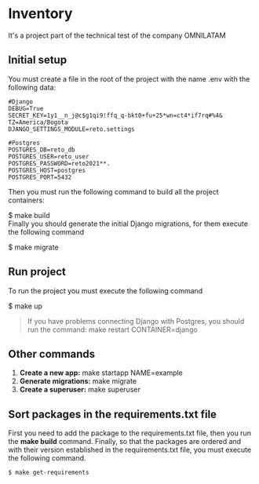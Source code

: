 # Inventory 
It's a project part of the technical test of the company OMNILATAM
    
## Initial setup    
 You must create a file in the root of the project with the name .env with the following data:    
    
    #Django
    DEBUG=True
    SECRET_KEY=1y1__n_j@c$g1qi9!ffq_q-bkt0+fu+25*wn=ct4*if7rq#%4&
    TZ=America/Bogota    
    DJANGO_SETTINGS_MODULE=reto.settings
        
    #Postgres    
    POSTGRES_DB=reto_db
    POSTGRES_USER=reto_user
    POSTGRES_PASSWORD=reto2021**.
    POSTGRES_HOST=postgres    
    POSTGRES_PORT=5432  

 Then you must run the following command to build all the project containers:    
    
 $ make build    
Finally you should generate the initial Django migrations, for them execute the following command    
    
 $ make migrate    
## Run project    
 To run the project you must execute the following command    
    
 $ make up    
> If you have problems connecting Django with Postgres, you should run the command: make restart CONTAINER=django    
 ## Other commands    
    
 1. **Create a new app:** make startapp NAME=example    
 2. **Generate migrations:** make migrate    
 3. **Create a superuser:** make superuser  

## Sort packages in the requirements.txt file

First you need to add the package to the requirements.txt file, then you run the **make build** command.
Finally, so that the packages are ordered and with their version established in the requirements.txt file, you must execute the following command.

    $ make get-requirements

